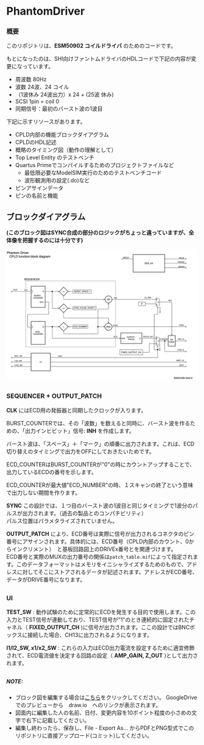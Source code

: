 # PhantomDriver

### 概要

このリポジトリは、__ESM50902 コイルドライバ__ のためのコードです。

もとになったのは、SHI向けファントムドライバのHDLコードで下記の内容が変更になっています。

- 周波数  80Hz
- 波数 24波、24 コイル
- （1波休み 24波出力）x 24 + (25波 休み)
- SCSI 1pin = coil 0
- 同期信号：最初のバースト波の1波目

下記に示すリソースがあります。

- CPLD内部の機能ブロックダイアグラム
- CPLDのHDL記述
- 概略のタイミング図（動作の理解として）
- Top Level Entity のテストベンチ
- Quartus Primeでコンパイルするためのプロジェクトファイルなど
  - 最低限必要なModelSIM実行のためのテストベンチコード
  - 波形観測用の設定(.do)など
- ピンアサインデータ
- ピンの名前と機能

## ブロックダイアグラム
**(このブロック図はSYNC合成の部分のロジックがちょっと違っていますが、全体像を把握するのには十分です)**

![](PhantomDriverHDL_BlockDiagram.png)
##
### SEQUENCER + OUTPUT_PATCH
__CLK__ にはECD用の発振器と同期したクロックが入ります。

BURST_COUNTERでは、その「波数」を数えると同時に、バースト波を作るための、「出力インヒビット」信号: __INH__ を作成します。

バースト波は、「スペース」＋「マーク」の順番に出力されます。これは、ECD切り替えのタイミングで出力をOFFにしておきたいためです。

ECD_COUNTERはBURST_COUNTERが"0"の時にカウントアップすることで、出力しているECDの番号を示します。

ECD_COUNTERが最大値"ECD_NUMBER"の時、１スキャンの終了という意味で出力しない期間を作ります。

__SYNC__ この設計では、１つ目のバースト波の1波目と同じタイミングで1波分のパルスが出力されます。（過去の製品とのコンパチビリティ）  
パルス位置はパラメタライズされていません。

__OUTPUT_PATCH__ により、ECD番号は実際に信号が出力されるコネクタのピン番号にアサインされます。具体的には、ECD番号（CPLD内部のカウント、0からインクリメント）　と基板回路図上のDRIVEx番号とを関連づけます。  
ECD番号と実際のMUXの出力番号の関係は``patch_table.mif``によって指定されます。このデータフォーマットはメモリをイニシャライズするためのもので、アドレスに対してそこにストアされるデータが記述されます。アドレスがECD番号、データがDRIVE番号になります。  

##
### UI
__TEST_SW__ : 動作試験のために定常的にECDを発生する目的で使用します。この入力とTEST信号が連動しており、TEST信号が"1"のとき連続的に固定されたチャネル（ __FIXED_OUTPUT_CH__ )に信号が出力されます。ここの設計ではBNCボックスに接続した場合、CH13に出力されるようになります。

__I1/I2_SW, x1/x2_SW__ : これらの入力はECD出力電流を設定するために適宜修飾されて、ECD電流値を決定する回路の設定（ __AMP_GAIN, Z_OUT__ )として出力されます。


##
##### NOTE:
- ブロック図を編集する場合は[こちら](https://drive.google.com/file/d/1guEd1JOVNZys2o42kFn0YsHypVKk4kI3/view?usp=sharing)をクリックしてください。 GoogleDrive でのプレビューから　draw.io　へのリンクが表示されます。
- 図面内に編集した人の名前、日付、変更内容を10ポイント程度の小さめの文字で右下に記載してください。
- 編集し終わったら、保存し、File - Export As... からPDFとPNG型式でこのリポジトリに直接アップロード(コミット)してください。
